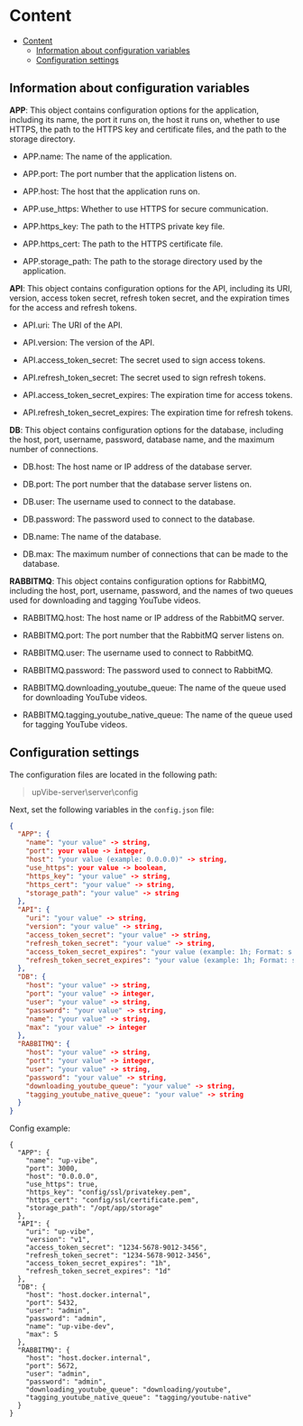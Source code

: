# Content

- [Content](#content)
  - [Information about configuration variables](#information-about-configuration-variables)
  - [Configuration settings](#configuration-settings)

## Information about configuration variables

**APP**: This object contains configuration options for the application, including its name, the port it runs on, the host it runs on, whether to use HTTPS, the path to the HTTPS key and certificate files, and the path to the storage directory.

- APP.name: The name of the application.

- APP.port: The port number that the application listens on.

- APP.host: The host that the application runs on.

- APP.use_https: Whether to use HTTPS for secure communication.

- APP.https_key: The path to the HTTPS private key file.

- APP.https_cert: The path to the HTTPS certificate file.

- APP.storage_path: The path to the storage directory used by the application.

**API**: This object contains configuration options for the API, including its URI, version, access token secret, refresh token secret, and the expiration times for the access and refresh tokens.

- API.uri: The URI of the API.

- API.version: The version of the API.

- API.access_token_secret: The secret used to sign access tokens.

- API.refresh_token_secret: The secret used to sign refresh tokens.

- API.access_token_secret_expires: The expiration time for access tokens.

- API.refresh_token_secret_expires: The expiration time for refresh tokens.

**DB**: This object contains configuration options for the database, including the host, port, username, password, database name, and the maximum number of connections.

- DB.host: The host name or IP address of the database server.

- DB.port: The port number that the database server listens on.

- DB.user: The username used to connect to the database.

- DB.password: The password used to connect to the database.

- DB.name: The name of the database.

- DB.max: The maximum number of connections that can be made to the database.

**RABBITMQ**: This object contains configuration options for RabbitMQ, including the host, port, username, password, and the names of two queues used for downloading and tagging YouTube videos.

- RABBITMQ.host: The host name or IP address of the RabbitMQ server.

- RABBITMQ.port: The port number that the RabbitMQ server listens on.

- RABBITMQ.user: The username used to connect to RabbitMQ.

- RABBITMQ.password: The password used to connect to RabbitMQ.

- RABBITMQ.downloading_youtube_queue: The name of the queue used for downloading YouTube videos.

- RABBITMQ.tagging_youtube_native_queue: The name of the queue used for tagging YouTube videos.

## Configuration settings

The configuration files are located in the following path:

> upVibe-server\server\config

Next, set the following variables in the `config.json` file:

```json
{
  "APP": {
    "name": "your value" -> string,
    "port": your value -> integer,
    "host": "your value (example: 0.0.0.0)" -> string,
    "use_https": your value -> boolean,
    "https_key": "your value" -> string,
    "https_cert": "your value" -> string,
    "storage_path": "your value" -> string
  },
  "API": {
    "uri": "your value" -> string,
    "version": "your value" -> string,
    "access_token_secret": "your value" -> string,
    "refresh_token_secret": "your value" -> string,
    "access_token_secret_expires": "your value (example: 1h; Format: s - second, h - hour, y-year)" -> string,
    "refresh_token_secret_expires": "your value (example: 1h; Format: s - second, h - hour, y-year)" -> string
  },
  "DB": {
    "host": "your value" -> string,
    "port": "your value" -> integer,
    "user": "your value" -> string,
    "password": "your value" -> string,
    "name": "your value" -> string,
    "max": "your value" -> integer
  },
  "RABBITMQ": {
    "host": "your value" -> string,
    "port": "your value" -> integer,
    "user": "your value" -> string,
    "password": "your value" -> string,
    "downloading_youtube_queue": "your value" -> string,
    "tagging_youtube_native_queue": "your value" -> string
  }
}
```

Config example:

```
{
  "APP": {
    "name": "up-vibe",
    "port": 3000,
    "host": "0.0.0.0",
    "use_https": true,
    "https_key": "config/ssl/privatekey.pem",
    "https_cert": "config/ssl/certificate.pem",
    "storage_path": "/opt/app/storage"
  },
  "API": {
    "uri": "up-vibe",
    "version": "v1",
    "access_token_secret": "1234-5678-9012-3456",
    "refresh_token_secret": "1234-5678-9012-3456",
    "access_token_secret_expires": "1h",
    "refresh_token_secret_expires": "1d"
  },
  "DB": {
    "host": "host.docker.internal",
    "port": 5432,
    "user": "admin",
    "password": "admin",
    "name": "up-vibe-dev",
    "max": 5
  },
  "RABBITMQ": {
    "host": "host.docker.internal",
    "port": 5672,
    "user": "admin",
    "password": "admin",
    "downloading_youtube_queue": "downloading/youtube",
    "tagging_youtube_native_queue": "tagging/youtube-native"
  }
}
```
